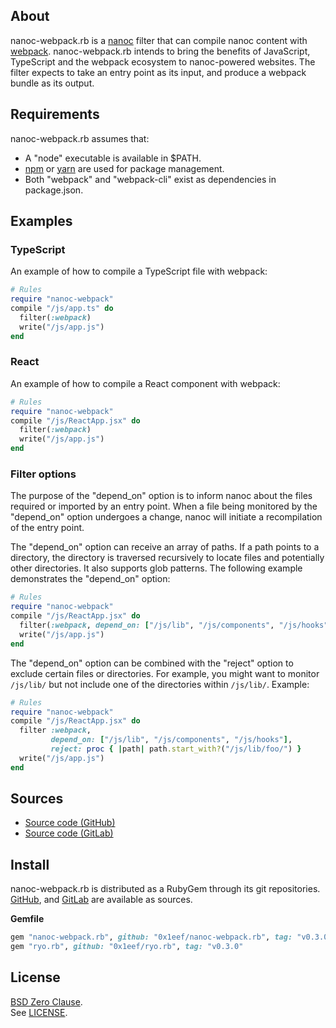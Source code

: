 ## About

nanoc-webpack.rb is a [nanoc](https://github.com/nanoc/nanoc#readme) filter
that can compile nanoc content with [webpack](https://webpack.js.org/).
nanoc-webpack.rb intends to bring the benefits of JavaScript, TypeScript and
the webpack ecosystem to nanoc-powered websites. The filter expects to take
an entry point as its input, and produce a webpack bundle as its output.

## Requirements

nanoc-webpack.rb assumes that:

* A "node" executable is available in $PATH.
* [npm](https://www.npmjs.com) or [yarn](https://yarnpkg.com/) are used for
  package management.
* Both "webpack" and "webpack-cli" exist as dependencies in package.json.

## Examples

### TypeScript

An example of how to compile a TypeScript file with webpack:

``` ruby
# Rules
require "nanoc-webpack"
compile "/js/app.ts" do
  filter(:webpack)
  write("/js/app.js")
end
```
### React

An example of how to compile a React component with webpack:

```ruby
# Rules
require "nanoc-webpack"
compile "/js/ReactApp.jsx" do
  filter(:webpack)
  write("/js/app.js")
end
```

### Filter options

The purpose of the "depend_on" option is to inform nanoc about the
files required or imported by an entry point. When a file being 
monitored by the "depend_on" option undergoes a change, nanoc will 
initiate a recompilation of the entry point.

The "depend_on" option can receive an array of paths. If a path points
to a directory, the directory is traversed recursively to locate files
and potentially other directories. It also supports glob patterns.
The following example demonstrates the "depend_on" option:

```ruby
# Rules
require "nanoc-webpack"
compile "/js/ReactApp.jsx" do
  filter(:webpack, depend_on: ["/js/lib", "/js/components", "/js/hooks"])
  write("/js/app.js")
end
```

The "depend_on" option can be combined with the "reject" option to exclude
certain files or directories. For example, you might want to monitor `/js/lib/`
but not include one of the directories within `/js/lib/`. Example:

```ruby
# Rules
require "nanoc-webpack"
compile "/js/ReactApp.jsx" do
  filter :webpack,
         depend_on: ["/js/lib", "/js/components", "/js/hooks"],
         reject: proc { |path| path.start_with?("/js/lib/foo/") }
  write("/js/app.js")
end
```

## Sources

* [Source code (GitHub)](https://github.com/0x1eef/nanoc-webpack.rb)
* [Source code (GitLab)](https://gitlab.com/0x1eef/nanoc-webpack.rb)

## <a id='install'>Install</a>

nanoc-webpack.rb is distributed as a RubyGem through its git repositories. <br>
[GitHub](https://github.com/0x1eef/nanoc-webpack.rb),
and
[GitLab](https://gitlab.com/0x1eef/nanoc-webpack.rb)
are available as sources.

**Gemfile**

```ruby
gem "nanoc-webpack.rb", github: "0x1eef/nanoc-webpack.rb", tag: "v0.3.0"
gem "ryo.rb", github: "0x1eef/ryo.rb", tag: "v0.3.0"
```

## License

[BSD Zero Clause](https://choosealicense.com/licenses/0bsd/).
<br>
See [LICENSE](./LICENSE).

